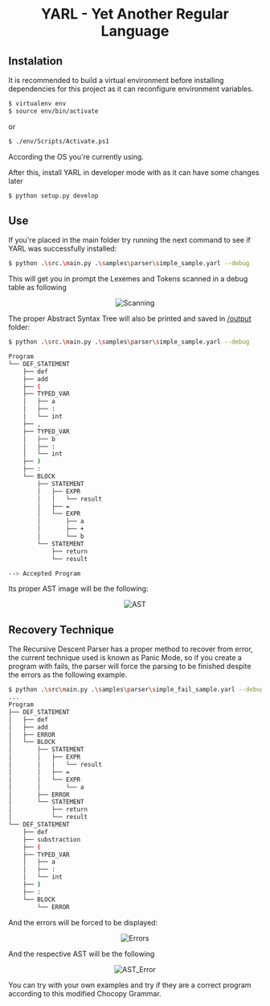 <div align="center">

# YARL - Yet Another Regular Language
</div>

## Instalation

It is recommended to build a virtual environment before installing dependencies for this project as it can reconfigure environment variables.

```bash
$ virtualenv env
$ source env/bin/activate
```

or 

```bash
$ ./env/Scripts/Activate.ps1
```

According the OS you're currently using.

After this, install YARL in developer mode with as it can have some changes later

```bash
$ python setup.py develop
```

## Use

If you're placed in the main folder try running the next command to see if YARL was successfully installed:

```bash
$ python .\src.\main.py .\samples\parser\simple_sample.yarl --debug
```

This will get you in prompt the Lexemes and Tokens scanned in a debug table as following

<div align="center">

![Scanning](https://cdn.discordapp.com/attachments/886256698640171008/1130594115386617856/image.png)

</div>


The proper Abstract Syntax Tree will also be printed and saved in [/output](https://github.com/RayverAimar/yarl/tree/master/output) folder:

```bash
$ python .\src.\main.py .\samples\parser\simple_sample.yarl --debug

Program
└── DEF_STATEMENT
    ├── def
    ├── add
    ├── (
    ├── TYPED_VAR
    │   ├── a
    │   ├── :
    │   └── int
    ├── ,
    ├── TYPED_VAR
    │   ├── b
    │   ├── :
    │   └── int
    ├── )
    ├── :
    └── BLOCK
        ├── STATEMENT
        │   ├── EXPR
        │   │   └── result
        │   ├── =
        │   └── EXPR
        │       ├── a
        │       ├── +
        │       └── b
        └── STATEMENT
            ├── return
            └── result

--> Accepted Program
```

Its proper AST image will be the following:

<div align="center">

![AST](https://cdn.discordapp.com/attachments/886256698640171008/1130593455396114483/Abstract_Syntax_Tree.png)

</div>

## Recovery Technique

The Recursive Descent Parser has a proper method to recover from error, the current technique used is known as Panic Mode, so if you create a program with fails, the parser will force the parsing to be finished despite the errors as the following example.

```bash
$ python .\src\main.py .\samples\parser\simple_fail_sample.yarl --debug
...
Program
├── DEF_STATEMENT
│   ├── def
│   ├── add
│   ├── ERROR
│   └── BLOCK
│       ├── STATEMENT
│       │   ├── EXPR
│       │   │   └── result
│       │   ├── =
│       │   └── EXPR
│       │       └── a
│       ├── ERROR
│       └── STATEMENT
│           ├── return
│           └── result
└── DEF_STATEMENT
    ├── def
    ├── substraction
    ├── (
    ├── TYPED_VAR
    │   ├── a
    │   ├── :
    │   └── int
    ├── )
    ├── :
    └── BLOCK
        └── ERROR
```
And the errors will be forced to be displayed:

<div align="center">

![Errors](https://cdn.discordapp.com/attachments/886256698640171008/1130597183205421186/image.png)

</div>

And the respective AST will be the following

<div align="center">

![AST_Error](https://media.discordapp.net/attachments/886256698640171008/1130597569735692439/Abstract_Syntax_Tree.png)

</div>

You can try with your own examples and try if they are a correct program according to this modified Chocopy Grammar.
